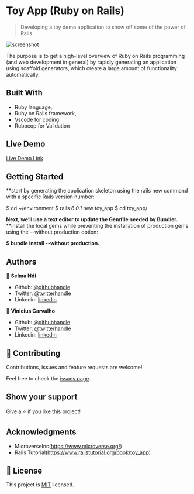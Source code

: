 # Toy App (Ruby on Rails)

>  Developing a toy demo application to show off some of the power of Rails.

![screenshot](./app_screenshot.png)

The purpose is to get a high-level overview of Ruby on Rails programming (and web development in general)
by rapidly generating an application using scaffold generators, which create a large amount of functionality automatically.

## Built With

- Ruby language,
- Ruby on Rails framework,
- Vscode for coding
- Rubocop for Validation

## Live Demo

[Live Demo Link](https://pure-wildwood-19632.herokuapp.com/)


## Getting Started

**start by generating the application skeleton using the rails new command with a specific Rails version number:

$ cd ~/environment
$ rails _6.0.1_ new toy_app
$ cd toy_app/

**Next, we’ll use a text editor to update the Gemfile needed by Bundler.**
**install the local gems while preventing the installation of production gems using the --without production option:

**$ bundle install --without production.**

## Authors

👤 **Selma Ndi**

- Github: [@githubhandle](https://github.com/Datagirlcmr)
- Twitter: [@twitterhandle](https://twitter.com/SelmaNdi)
- Linkedin: [linkedin](https://www.linkedin.com/in/selma-ndi-datagirl-imba-8976ab32/)

👤 **Vinicius Carvalho**

- Github: [@githubhandle](https://github.com/kazumaki)
- Twitter: [@twitterhandle](https://twitter.com/iKazumaki/)
- Linkedin: [linkedin](https://www.linkedin.com/in/vinicius-campos-carvalho-3526a1192/)

## 🤝 Contributing

Contributions, issues and feature requests are welcome!

Feel free to check the [issues page](https://github.com/Datagirlcmr/Toy-App/issues).

## Show your support

Give a ⭐️ if you like this project!

## Acknowledgments

- MicroverseInc(https://www.microverse.org/)
- Rails Tutorial(https://www.railstutorial.org/book/toy_app)


## 📝 License

This project is [MIT](lic.url) licensed.
